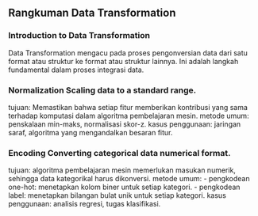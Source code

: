 ## Rangkuman Data Transformation

### Introduction to Data Transformation
Data Transformation mengacu pada proses pengonversian data dari satu format atau struktur ke format atau struktur lainnya. Ini adalah langkah fundamental dalam proses integrasi data. 

### Normalization Scaling data to a standard range.
tujuan: Memastikan bahwa setiap fitur memberikan kontribusi yang sama terhadap komputasi dalam algoritma pembelajaran mesin.
metode umum: penskalaan min-maks, normalisasi skor-z.
kasus penggunaan: jaringan saraf, algoritma yang mengandalkan besaran fitur.

### Encoding Converting categorical data numerical format.
tujuan: algoritma pembelajaran mesin memerlukan masukan numerik, sehingga data kategorikal harus dikonversi.
metode umum:
    - pengkodean one-hot: menetapkan kolom biner untuk setiap kategori.
    - pengkodean label: menetapkan bilangan bulat unik untuk setiap kategori.
kasus penggunaan: analisis regresi, tugas klasifikasi.

